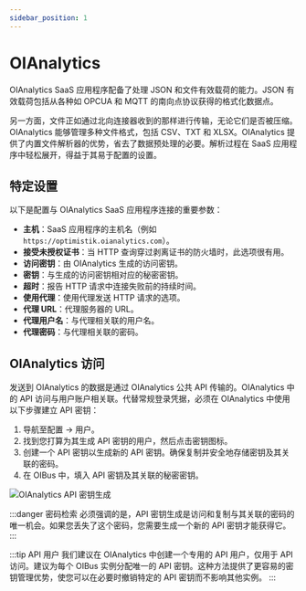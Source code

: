 ```yaml
---
sidebar_position: 1
---
```


# OIAnalytics
OIAnalytics SaaS 应用程序配备了处理 JSON 和文件有效载荷的能力。JSON 有效载荷包括从各种如 OPCUA 和 MQTT 的南向点协议获得的格式化数据点。

另一方面，文件正如通过北向连接器收到的那样进行传输，无论它们是否被压缩。OIAnalytics 能够管理多种文件格式，包括 CSV、TXT 和 XLSX。OIAnalytics 提供了内置文件解析器的优势，省去了数据预处理的必要。解析过程在 SaaS 应用程序中轻松展开，得益于其易于配置的设置。

## 特定设置
以下是配置与 OIAnalytics SaaS 应用程序连接的重要参数：

- **主机**：SaaS 应用程序的主机名（例如 `https://optimistik.oianalytics.com`）。
- **接受未授权证书**：当 HTTP 查询穿过剥离证书的防火墙时，此选项很有用。
- **访问密钥**：由 OIAnalytics 生成的访问密钥。
- **密钥**：与生成的访问密钥相对应的秘密密钥。
- **超时**：报告 HTTP 请求中连接失败前的持续时间。
- **使用代理**：使用代理发送 HTTP 请求的选项。
- **代理 URL**：代理服务器的 URL。
- **代理用户名**：与代理相关联的用户名。
- **代理密码**：与代理相关联的密码。

## OIAnalytics 访问
发送到 OIAnalytics 的数据是通过 OIAnalytics 公共 API 传输的。OIAnalytics 中的 API 访问与用户账户相关联。代替常规登录凭据，必须在 OIAnalytics 中使用以下步骤建立 API 密钥：
1. 导航至配置 -> 用户。
2. 找到您打算为其生成 API 密钥的用户，然后点击密钥图标。
3. 创建一个 API 密钥以生成新的 API 密钥。确保复制并安全地存储密钥及其关联的密码。
4. 在 OIBus 中，填入 API 密钥及其关联的秘密密钥。

![OIAnalytics API 密钥生成](@site/static/img/guide/north/oianalytics/oia-api-key-gen.png)

:::danger 密码检索
必须强调的是，API 密钥生成是访问和复制与其关联的密码的唯一机会。如果您丢失了这个密码，您需要生成一个新的 API 密钥才能获得它。
:::

:::tip API 用户
我们建议在 OIAnalytics 中创建一个专用的 API 用户，仅用于 API 访问。建议为每个 OIBus 实例分配唯一的 API 密钥。这种方法提供了更容易的密钥管理优势，使您可以在必要时撤销特定的 API 密钥而不影响其他实例。
:::